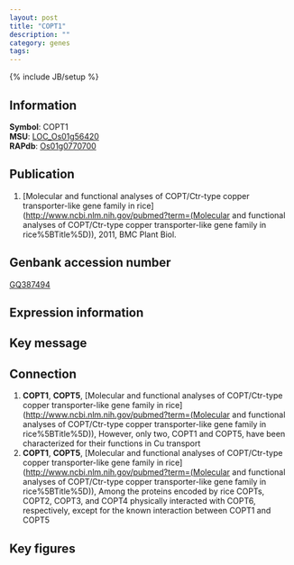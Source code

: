 ```yaml
---
layout: post
title: "COPT1"
description: ""
category: genes
tags: 
---
```

{% include JB/setup %}

## Information
__Symbol__: COPT1  
__MSU__: [LOC_Os01g56420](http://rice.plantbiology.msu.edu/cgi-bin/ORF_infopage.cgi?orf=LOC_Os01g56420)  
__RAPdb__: [Os01g0770700](http://rapdb.dna.affrc.go.jp/viewer/gbrowse_details/irgsp1?name=Os01g0770700)  

## Publication
1. [Molecular and functional analyses of COPT/Ctr-type copper transporter-like gene family in rice](http://www.ncbi.nlm.nih.gov/pubmed?term=(Molecular and functional analyses of COPT/Ctr-type copper transporter-like gene family in rice%5BTitle%5D)), 2011, BMC Plant Biol.

## Genbank accession number
[GQ387494](http://www.ncbi.nlm.nih.gov/nuccore/GQ387494)

## Expression information

## Key message

## Connection
1. __COPT1__, __COPT5__, [Molecular and functional analyses of COPT/Ctr-type copper transporter-like gene family in rice](http://www.ncbi.nlm.nih.gov/pubmed?term=(Molecular and functional analyses of COPT/Ctr-type copper transporter-like gene family in rice%5BTitle%5D)),  However, only two, COPT1 and COPT5, have been characterized for their functions in Cu transport
2. __COPT1__, __COPT5__, [Molecular and functional analyses of COPT/Ctr-type copper transporter-like gene family in rice](http://www.ncbi.nlm.nih.gov/pubmed?term=(Molecular and functional analyses of COPT/Ctr-type copper transporter-like gene family in rice%5BTitle%5D)),  Among the proteins encoded by rice COPTs, COPT2, COPT3, and COPT4 physically interacted with COPT6, respectively, except for the known interaction between COPT1 and COPT5

## Key figures


